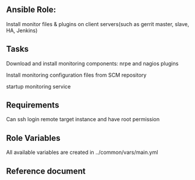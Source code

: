 ## Ansible Role:

Install monitor files & plugins on client servers(such as gerrit master, slave, HA, Jenkins)

## Tasks

Download and install monitoring components: nrpe and nagios plugins

Install monitoring configuration files from SCM repository

startup monitoring service

## Requirements

Can ssh login remote target instance and have root permission

## Role Variables

All available variables are created in ../common/vars/main.yml

## Reference document



